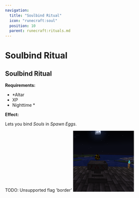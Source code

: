 ```yaml
---
navigation:
  title: "Soulbind Ritual"
  icon: "runecraft:soul"
  position: 10
  parent: runecraft:rituals.md
---
```


# Soulbind Ritual

## Soulbind Ritual

<ItemImage id="runecraft:soul" />

**__Requirements:__** 

- *Altar 
- XP 
- Nighttime *

**__Effect:__** 

Lets you bind *Souls* in *Spawn Eggs*.



TODO: Unsupported flag 'border'
![](soulbind_ritual.png)

